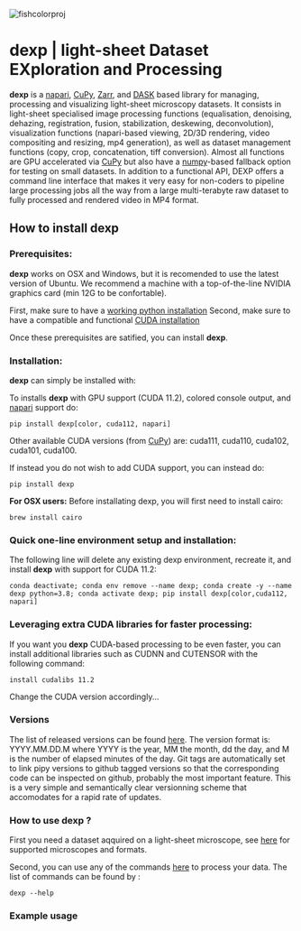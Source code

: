 ![fishcolorproj](https://user-images.githubusercontent.com/1870994/113943035-b61b0c00-97b6-11eb-8cfd-ac78e2976ebb.png)
# **dexp** | light-sheet Dataset EXploration and Processing 

**dexp** is a [napari](https://napari.org/), [CuPy](https://cupy.dev/), [Zarr](https://zarr.readthedocs.io/en/stable/), and [DASK](https://dask.org/) based library for managing, processing and visualizing light-sheet microscopy datasets. It consists in light-sheet specialised image processing functions (equalisation, denoising, dehazing, registration, fusion, stabilization, deskewing, deconvolution), visualization functions (napari-based viewing, 2D/3D rendering, video compositing and resizing, mp4 generation), as well as dataset management functions (copy, crop, concatenation, tiff conversion). Almost all functions are GPU accelerated via [CuPy](https://cupy.dev/) but also have a [numpy](https://numpy.org/)-based fallback option for testing on small datasets. In addition to a functional API, DEXP offers a command line interface that makes it very easy for non-coders to pipeline large processing jobs all the way from a large multi-terabyte raw dataset to fully processed and rendered video in MP4 format. 


## How to install **dexp**

### Prerequisites:

**dexp** works on OSX and Windows, but it is recomended to use the latest version of Ubuntu.
We recommend a machine with a top-of-the-line NVIDIA graphics card (min 12G to be confortable).

First, make sure to have a [working python installation](https://github.com/royerlab/dexp/wiki/Installing-Python) 
Second, make sure to have a compatible and functional [CUDA installation](https://github.com/royerlab/dexp/wiki/Installing-CUDA)

Once these prerequisites are satified, you can install **dexp**.

### Installation:

**dexp** can simply be installed with:

To installs **dexp** with GPU support (CUDA 11.2), colored console output, and [napari](https://napari.org/) support do:
```
pip install dexp[color, cuda112, napari]
```
Other available CUDA versions (from [CuPy](https://cupy.dev/)) are: cuda111, cuda110, cuda102, cuda101, cuda100.

If instead you do not wish to add CUDA support, you can instead do:
```
pip install dexp
```

**For OSX users:** Before installating dexp, you will first need to install cairo:
```
brew install cairo
```

### Quick one-line environment setup and installation:

The following line will delete any existing dexp environment, recreate it, and install **dexp** with support for CUDA 11.2:
```
conda deactivate; conda env remove --name dexp; conda create -y --name dexp python=3.8; conda activate dexp; pip install dexp[color,cuda112, napari]
```

### Leveraging extra CUDA libraries for faster processing:

If you want you **dexp** CUDA-based processing to be even faster, you can install additional libraries such as CUDNN and CUTENSOR 
with the following command:

```
install cudalibs 11.2
```
Change the CUDA version accordingly...

### Versions

The list of released versions can be found [here](https://pypi.org/project/dexp/#history). The version format is: YYYY.MM.DD.M where YYYY is the year, MM the month, dd the day, and M is the number of elapsed minutes of the day. Git tags are automatically set to link pipy versions to github tagged versions so that the corresponding code can be inspected on github, probably the most important feature. This is a very simple and semantically clear versionning scheme that accomodates for a rapid rate of updates. 

### How to use **dexp** ?

First you need a dataset aqquired on a light-sheet microscope, see [here](https://github.com/royerlab/dexp/wiki/dexp_datasets) for supported microscopes and formats.

Second, you can use any of the commands [here](https://github.com/royerlab/dexp/wiki/dexp_commands) to process your data.
The list of commands can be found by :

```
dexp --help
```

### Example usage







  
 




  
  






